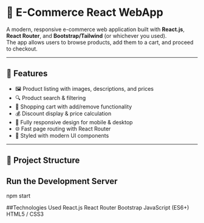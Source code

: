 # 🛒 E-Commerce React WebApp

A modern, responsive e-commerce web application built with **React.js**, **React Router**, and **Bootstrap/Tailwind** (or whichever you used).  
The app allows users to browse products, add them to a cart, and proceed to checkout.

---

## 🚀 Features
- 🖼 Product listing with images, descriptions, and prices  
- 🔍 Product search & filtering  
- 🛒 Shopping cart with add/remove functionality  
- 💰 Discount display & price calculation  
- 📱 Fully responsive design for mobile & desktop  
- 🌐 Fast page routing with React Router  
- 🎨 Styled with modern UI components  

---

## 📂 Project Structure

## Run the Development Server
npm start

##Technologies Used
React.js
React Router
Bootstrap
JavaScript (ES6+)
HTML5 / CSS3
